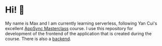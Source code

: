 # Hi! 👋

My name is Max and I am currently learning serverless, following Yan Cui's excellent [AppSync Masterclass](https://appsyncmasterclass.com) course. I use this repository for development of the frontend of the application that is created during the course. There is also a [backend](https://github.com/eineder/appsyncmasterclass-backend).
